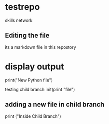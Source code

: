 # testrepo
skills network 
## Editing the file 

its a markdown file in this repostory 

# display output 
print("New Python file")

testing child branch 
init(print "file")

## adding a new file in child branch 
print ("Inside Child Branch")
